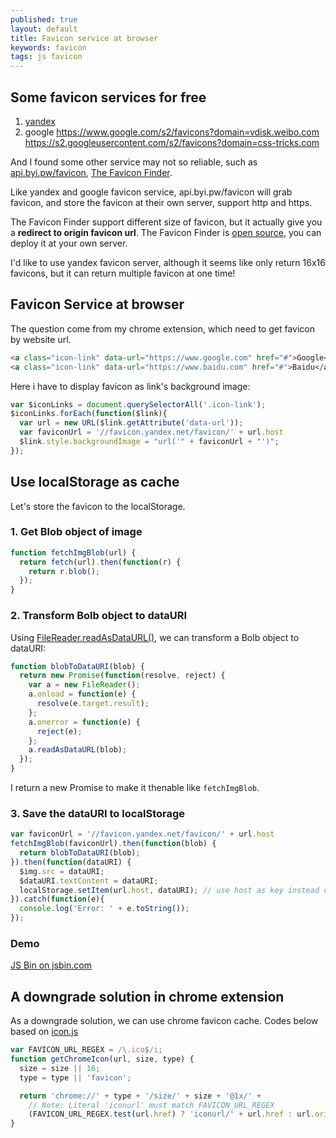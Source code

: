 ```yaml
---
published: true
layout: default
title: Favicon service at browser
keywords: favicon
tags: js favicon
---
```


## Some favicon services for free
1. [yandex](//favicon.yandex.net/favicon/google.com/yandex.ru/codepen.io/douban.com/readfree.me/dianying.fm)
2. google
https://www.google.com/s2/favicons?domain=vdisk.weibo.com
https://s2.googleusercontent.com/s2/favicons?domain=css-tricks.com

And I found some other service may not so reliable, such as
[api.byi.pw/favicon](http://api.byi.pw/favicon),
[The Favicon Finder](https://icons.better-idea.org/).

Like yandex and google favicon service, api.byi.pw/favicon will grab favicon, and store the favicon at their own server, support http and https.

The Favicon Finder support different size of favicon, but it actually give you a __redirect to origin favicon url__. The Favicon Finder is [open source](https://github.com/mat/besticon), you can deploy it at your own server.

I'd like to use yandex favicon server, although it seems like only return 16x16 favicons, but it can return multiple favicon at one time!

## Favicon Service at browser
The question come from my chrome extension, which need to get favicon by website url.

```html
<a class="icon-link" data-url="https://www.google.com" href="#">Google</a>
<a class="icon-link" data-url="https://www.baidu.com" href="#">Baidu</a>
```

Here i have to display favicon as link's background image:

```js
var $iconLinks = document.querySelectorAll('.icon-link');
$iconLinks.forEach(function($link){
  var url = new URL($link.getAttribute('data-url'));
  var faviconUrl = '//favicon.yandex.net/favicon/' + url.host
  $link.style.backgroundImage = "url('" + faviconUrl + "')";
});

```

## Use localStorage as cache
Let's store the favicon to the localStorage.
### 1. Get Blob object of image
```js
function fetchImgBlob(url) {
  return fetch(url).then(function(r) {
    return r.blob();
  });
}
```
### 2. Transform Bolb object to dataURI
Using [FileReader.readAsDataURL()](https://developer.mozilla.org/en-US/docs/Web/API/FileReader/readAsDataURL), we can transform a Bolb object to dataURI:

```js
function blobToDataURI(blob) {
  return new Promise(function(resolve, reject) {
    var a = new FileReader();
    a.onload = function(e) {
      resolve(e.target.result);
    };
    a.onerror = function(e) {
      reject(e);
    };
    a.readAsDataURL(blob);
  });
}
```
I return a new Promise to make it thenable like `fetchImgBlob`.

### 3. Save the dataURI to localStorage
```js
var faviconUrl = '//favicon.yandex.net/favicon/' + url.host
fetchImgBlob(faviconUrl).then(function(blob) {
  return blobToDataURI(blob);
}).then(function(dataURI) {
  $img.src = dataURI;
  $dataURI.textContent = dataURI;
  localStorage.setItem(url.host, dataURI); // use host as key instead of the whole url
}).catch(function(e){
  console.log('Error: ' + e.toString());
});
```

### Demo
<a class="jsbin-embed" href="//jsbin.com/hayoku/embed?js,output">JS Bin on jsbin.com</a><script src="//static.jsbin.com/js/embed.min.js?3.40.2"></script>

## A downgrade solution in chrome extension
As a downgrade solution, we can use chrome favicon cache. Codes below based on [icon.js](chrome://resources/js/icon.js)

```js
var FAVICON_URL_REGEX = /\.ico$/i;
function getChromeIcon(url, size, type) {
  size = size || 16;
  type = type || 'favicon';

  return 'chrome://' + type + '/size/' + size + '@1x/' +
    // Note: Literal 'iconurl' must match FAVICON_URL_REGEX
    (FAVICON_URL_REGEX.test(url.href) ? 'iconurl/' + url.href : url.origin);
}
```
